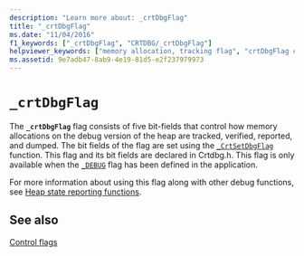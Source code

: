 ```yaml
---
description: "Learn more about: _crtDbgFlag"
title: "_crtDbgFlag"
ms.date: "11/04/2016"
f1_keywords: ["_crtDbgFlag", "CRTDBG/_crtDbgFlag"]
helpviewer_keywords: ["memory allocation, tracking flag", "crtDbgFlag constant", "_crtDbgFlag constant", "debug heap, tracking memory on", "debug heap, control flags", "enable memory allocation tracking flag", "memory, tracking on the debug heap"]
ms.assetid: 9e7adb47-8ab9-4e19-81d5-e2f237979973
---
```

# `_crtDbgFlag`

The **`_crtDbgFlag`** flag consists of five bit-fields that control how memory allocations on the debug version of the heap are tracked, verified, reported, and dumped. The bit fields of the flag are set using the [`_CrtSetDbgFlag`](./reference/crtsetdbgflag.md) function. This flag and its bit fields are declared in Crtdbg.h. This flag is only available when the [`_DEBUG`](./debug.md) flag has been defined in the application.

For more information about using this flag along with other debug functions, see [Heap state reporting functions](/visualstudio/debugger/crt-debug-heap-details).

## See also

[Control flags](./control-flags.md)
